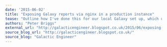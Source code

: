 ```yaml
---
date: '2015-06-02'
title: "Exposing Galaxy reports via nginx in a production instance"
tease: "Outline how I've done this for our local Galaxy set up, which uses nginx."
authors: "Peter Briggs"
external_url: "http://galacticengineer.blogspot.co.uk/2015/06/exposing-galaxy-reports-via-nginx-in.html"
source_blog_url: "http://galacticengineer.blogspot.co.uk/"
source_blog: "Galactic Engineer"
---
```

